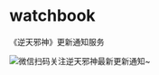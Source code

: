 # watchbook
《逆天邪神》更新通知服务 

![微信扫码关注逆天邪神最新更新通知~](http://wxpusher.zjiecode.com/api/qrcode/kdWQKnuU5keRoz0IYjDSeyJgzLLCE1YUDQhFI9gQOGb3cIxc9MjxF1NAFLXS5Ctd.jpg)

